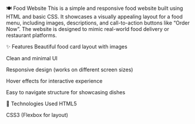 🍽️ Food Website
This is a simple and responsive food website built using HTML and basic CSS. It showcases a visually appealing layout for a food menu, including images, descriptions, and call-to-action buttons like “Order Now”. The website is designed to mimic real-world food delivery or restaurant platforms.

✨ Features
Beautiful food card layout with images

Clean and minimal UI

Responsive design (works on different screen sizes)

Hover effects for interactive experience

Easy to navigate structure for showcasing dishes

🔧 Technologies Used
HTML5

CSS3 (Flexbox for layout)
